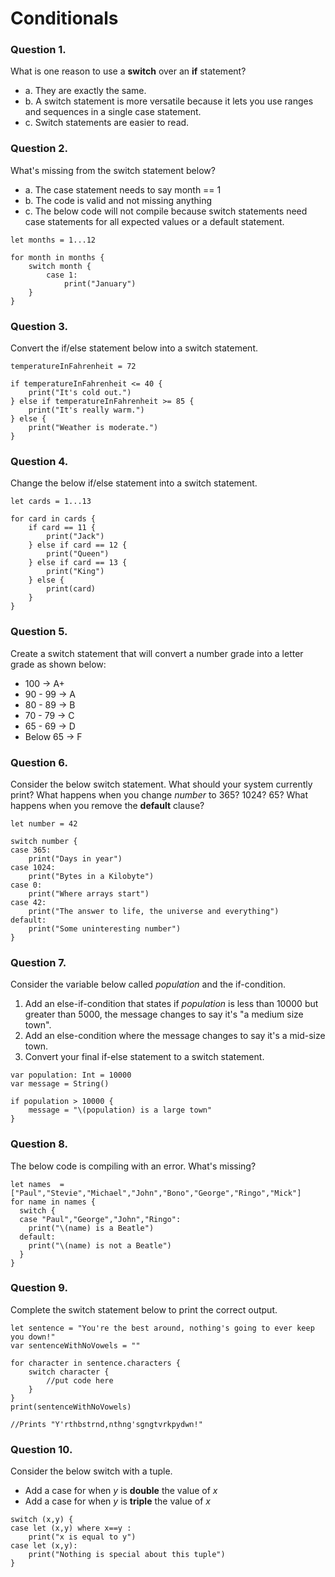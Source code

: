 # Conditionals

### Question 1.
What is one reason to use a __switch__ over an __if__ statement?
- a. They are exactly the same.
- b. A switch statement is more versatile because it lets you use ranges and sequences in a single case statement.
- c. Switch statements are easier to read. 

### Question 2.
What's missing from the switch statement below?
- a. The case statement needs to say month == 1
- b. The code is valid and not missing anything
- c. The below code will not compile because switch statements need case statements for all expected values or a default statement.

```
let months = 1...12

for month in months {
    switch month {
        case 1:
            print("January")
    }
}
```

### Question 3.
Convert the if/else statement below into a switch statement.

```
temperatureInFahrenheit = 72

if temperatureInFahrenheit <= 40 {
    print("It's cold out.")
} else if temperatureInFahrenheit >= 85 {
    print("It's really warm.")
} else {
    print("Weather is moderate.")
}
```

### Question 4.
Change the below if/else statement into a switch statement.
```
let cards = 1...13

for card in cards {
    if card == 11 {
        print("Jack")
    } else if card == 12 {
        print("Queen")
    } else if card == 13 {
        print("King")
    } else {
        print(card)
    }
}
```

### Question 5.
Create a switch statement that will convert a number grade into a letter grade as shown below:
* 100 -> A+
* 90 - 99 -> A
* 80 - 89 -> B
* 70 - 79 -> C
* 65 - 69 -> D
* Below 65 -> F

### Question 6.
Consider the below switch statement. What should your system currently print? What happens when you change _number_ to 365? 1024? 65? What happens when you remove the __default__ clause?
```
let number = 42

switch number {
case 365:
    print("Days in year")
case 1024:
    print("Bytes in a Kilobyte")
case 0:
    print("Where arrays start")
case 42:
    print("The answer to life, the universe and everything")
default:
    print("Some uninteresting number")
}
```

### Question 7.
Consider the variable below called _population_ and the if-condition.
1. Add an else-if-condition that states if _population_ is less than 10000 but greater than 5000, the message changes to say it's "a medium size town".
2.  Add an else-condition where the message changes to say it's a mid-size town.
3. Convert your final if-else statement to a switch statement.

```
var population: Int = 10000
var message = String()

if population > 10000 {
    message = "\(population) is a large town"
}
```

### Question 8.
The below code is compiling with an error. What's missing?

```
let names  = ["Paul","Stevie","Michael","John","Bono","George","Ringo","Mick"]
for name in names {
  switch {
  case "Paul","George","John","Ringo":
    print("\(name) is a Beatle")
  default:
    print("\(name) is not a Beatle")
  }
}
```

### Question 9.
Complete the switch statement below to print the correct output.

```
let sentence = "You're the best around, nothing's going to ever keep you down!"
var sentenceWithNoVowels = ""

for character in sentence.characters {
    switch character {
        //put code here
    }
}
print(sentenceWithNoVowels)

//Prints "Y'rthbstrnd,nthng'sgngtvrkpydwn!"
```

### Question 10.
Consider the below switch with a tuple.
* Add a case for when _y_ is __double__ the value of _x_
* Add a case for when _y_ is __triple__ the value of _x_

```
switch (x,y) {
case let (x,y) where x==y :
    print("x is equal to y")
case let (x,y):
    print("Nothing is special about this tuple")
}
```
